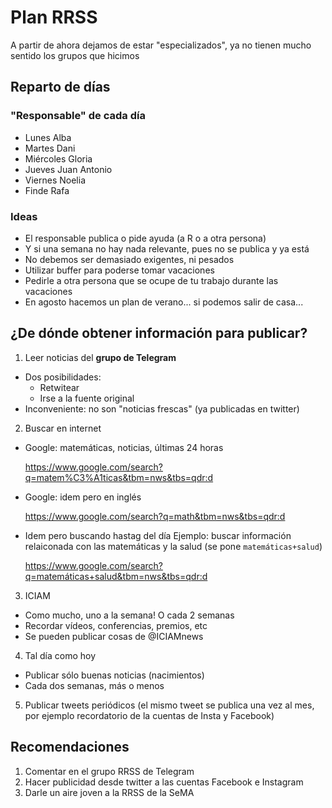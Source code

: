 # Plan RRSS

A partir de ahora dejamos de estar "especializados", ya no tienen mucho sentido los grupos que hicimos

## Reparto de días

### "Responsable" de cada día
- Lunes Alba
- Martes Dani
- Miércoles Gloria
- Jueves Juan Antonio
- Viernes Noelia
- Finde Rafa

### Ideas
- El responsable publica o pide ayuda (a R o a otra persona)
- Y si una semana no hay nada relevante, pues no se publica y ya está
- No debemos ser demasiado exigentes, ni pesados
- Utilizar buffer para poderse tomar vacaciones
- Pedirle a otra persona que se ocupe de tu trabajo durante las vacaciones
- En agosto hacemos un plan de verano... si podemos salir de casa...

## ¿De dónde obtener información para publicar?

1. Leer noticias del **grupo de Telegram**
  - Dos posibilidades:
    - Retwitear
    - Irse a la fuente original
  - Inconveniente: no son "noticias frescas" (ya publicadas en twitter)

2. Buscar en internet
  - Google: matemáticas, noticias, últimas 24 horas

    https://www.google.com/search?q=matem%C3%A1ticas&tbm=nws&tbs=qdr:d
  - Google: idem pero en inglés

    https://www.google.com/search?q=math&tbm=nws&tbs=qdr:d
  - Idem pero buscando hastag del día
  Ejemplo: buscar información relaiconada con las matemáticas y la salud (se pone `matemáticas+salud`)

    https://www.google.com/search?q=matemáticas+salud&tbm=nws&tbs=qdr:d

3. ICIAM
  - Como mucho, uno a la semana! O cada 2 semanas
  - Recordar vídeos, conferencias, premios, etc
  - Se pueden publicar cosas de @ICIAMnews

4. Tal día como hoy
  - Publicar sólo buenas noticias (nacimientos)
  - Cada dos semanas, más o menos

5. Publicar tweets periódicos (el mismo tweet se publica una vez al mes, por ejemplo recordatorio de la cuentas de Insta y Facebook)

## Recomendaciones

1. Comentar en el grupo RRSS de Telegram
2. Hacer publicidad desde twitter a las cuentas Facebook e Instagram
3. Darle un aire joven a la RRSS de la SeMA

